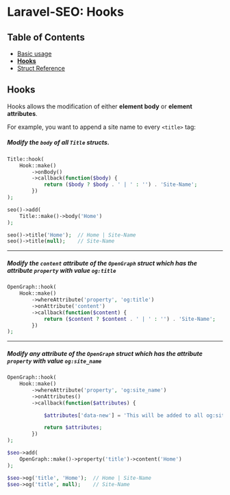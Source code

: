 # Laravel-SEO: Hooks

## Table of Contents

- [Basic usage](index.md)
- **[Hooks](hooks.md)**
- [Struct Reference](structs.md)

## Hooks

Hooks allows the modification of either **element body** or **element attributes**.

For example, you want to append a site name to every `<title>` tag:

##### Modify the `body` of all `Title` structs.

```php
Title::hook(
    Hook::make()
        ->onBody()
        ->callback(function($body) {
            return ($body ? $body . ' | ' : '') . 'Site-Name';
        })
);
```

```php
seo()->add(
    Title::make()->body('Home')
);

seo()->title('Home');  // Home | Site-Name
seo()->title(null);    // Site-Name
```

----

##### Modify the `content` attribute of the `OpenGraph` struct which has the attribute `property` with value `og:title`

```php
OpenGraph::hook(
    Hook::make()
        ->whereAttribute('property', 'og:title')
        ->onAttribute('content')
        ->callback(function($content) {
            return ($content ? $content . ' | ' : '') . 'Site-Name';
        })
);
```

----

##### Modify any attribute of the `OpenGraph` struct which has the attribute `property` with value `og:site_name`

```php
OpenGraph::hook(
    Hook::make()
        ->whereAttribute('property', 'og:site_name')
        ->onAttributes()
        ->callback(function($attributes) {

            $attributes['data-new'] = 'This will be added to all og:site_name meta tags';

            return $attributes;
        })
);
```

```php
$seo->add(
    OpenGraph::make()->property('title')->content('Home')
);

$seo->og('title', 'Home');  // Home | Site-Name
$seo->og('title', null);    // Site-Name
```
